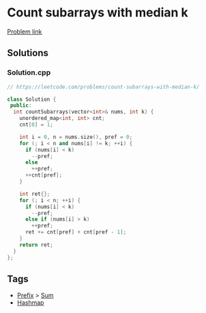 # Count subarrays with median k

[Problem link](https://leetcode.com/problems/count-subarrays-with-median-k/)

## Solutions


### Solution.cpp
```cpp
// https://leetcode.com/problems/count-subarrays-with-median-k/

class Solution {
 public:
  int countSubarrays(vector<int>& nums, int k) {
    unordered_map<int, int> cnt;
    cnt[0] = 1;

    int i = 0, n = nums.size(), pref = 0;
    for (; i < n and nums[i] != k; ++i) {
      if (nums[i] < k)
        --pref;
      else
        ++pref;
      ++cnt[pref];
    }

    int ret{};
    for (; i < n; ++i) {
      if (nums[i] < k)
        --pref;
      else if (nums[i] > k)
        ++pref;
      ret += cnt[pref] + cnt[pref - 1];
    }
    return ret;
  }
};
```
## Tags

* [Prefix](/README.md#Prefix) > [Sum](/README.md#Prefix-Sum)
* [Hashmap](/README.md#Hashmap)
